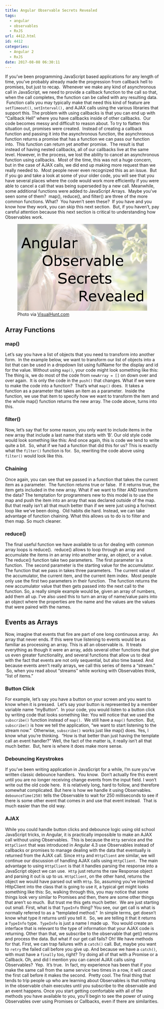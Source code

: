 ```yaml
---
title: Angular Observable Secrets Revealed
tags:
  - angular
  - observables
  - RxJS
url: 4412.html
id: 4412
categories:
  - Angular 2
  - RxJS
date: 2017-08-08 06:30:11
---
```


If you’ve been programming JavaScript based applications for any length of time, you’ve probably already made the progression from callback hell to promises, but just to recap.  Whenever we make any kind of asynchronous call in JavaScript, we need to provide a callback function to the call so that, when the call completes, the function can be called with any resulting data.  Function calls you may typically make that need this kind of feature are `setTimeout()`, `setInterval(),` and AJAX calls using the various libraries that support this. The problem with using callbacks is that you can end up with “Callback Hell” where you have callbacks inside of other callbacks.  Our code becomes messy and difficult to reason about. To try to flatten this situation out, promises were created.  Instead of creating a callback function and passing it into the asynchronous function, the asynchronous function returns a promise that has a function we can pass our function into.  This function can return yet another promise.  The result is that instead of having nested callbacks, all of our callbacks live at the same level. However, in the process, we lost the ability to cancel an asynchronous function using callbacks.  Most of the time, this was not a huge concern, but in the case of AJAX calls, we did end up making more request than we really needed to.  Most people never even recognized this as an issue.  But if you go and take a look at some of your older code, you will see that you have several places where the code would work more efficiently if you were able to cancel a call that was being superseded by a new call. Meanwhile, some additional functions were added to JavaScript Arrays.  Maybe you’ve seen some of them?  map(), reduce(), and filter() are three of the more common functions. What?  You haven’t seen these?  If you have and you know how they work, you can skip this next section.  But, if you haven’t, pay careful attention because this next section is critical to understanding how Observables work. <figure>![](/uploads/2017/08/2017-08-08.jpg "Angular Observable Secrets Revealed") Photo via [VisualHunt.com](//visualhunt.com/re/4ba464)</figure>

<!-- more --> 

Array Functions
---------------

### map()

Let’s say you have a list of objects that you need to transform into another form.  In the example below, we want to transform our list of objects into a list that can be used in a dropdown list using fullName for the display and id for the value. Without using `map()`, your code might look something like this: The thing is, we do most of the code from `newArray = []` on down over and over again.  It is only the code in the `push()` that changes. What if we were to make the code into a function?  That’s what `map()` does.  It takes a function as a parameter that takes an item as a parameter.  Inside the function, we use that item to specify how we want to transform the item and the whole map() function returns the new array. The code above, turns into this.

### filter()

Now, let’s say that for some reason, you only want to include items in the new array that include a last name that starts with ‘B’. Our old style code would look something like this: And once again, this is code we tend to write quite a bit.  So, what if we had a function that did this for us? This is exactly what the `filter()` function is for.  So, rewriting the code above using `filter()` would look like this.

### Chaining

Once again, you can see that we passed in a function that takes the current item as a parameter.  The function returns true or false.  If it returns true, the item gets included in the new array. What if we want to filter AND transform the data? The temptation for programmers new to this model is to use the map and push the item into an array that was declared outside of the map. But that really isn’t all that much better than if we were just using a for/next loop like we’ve been doing.  Old habits die hard. Instead, we can take advantage of function chaining. What this allows us to do is to filter and then map. So much cleaner.

### reduce()

The final useful function we have available to us for dealing with common array loops is reduce().  reduce() allows to loop through an array and accumulate the items in an array into another array, an object, or a value. The reduce() function take two parameters.  The first parameter is a function.  The second parameter is the starting value for the accumulator. The function that we pass in takes three parameters.  The current value of the accumulator, the current item, and the current item index.  Most people only use the first two parameters in their function.  The function returns the new accumulator value that then gets passed into the next call to the function. So, a really simple example would be, given an array of numbers, add them all up. I've also used this to turn an array of name/value pairs into an object where the properties are the name and the values are the values that were paired with the names.

Events as Arrays
----------------

Now, imagine that events that fire are part of one long continuous array.  An array that never ends. If this were true listening to events would be as familiar as processing an array. This is all an observable is.  It treats everything as though it were an array, adds several other functions that give us even greater functionality, and several functions that allow us to deal with the fact that events are not only sequential, but also time based. And because events aren’t really arrays, we call this series of items a “stream.”  So, when you read about “streams” while working with Observables think, “list of items.”

### Button Click

For example, let’s say you have a button on your screen and you want to know when it is pressed.  Let’s say your button is represented by a member variable name “myButton”.  In your code, you would listen to a button click by writing code that looks something like: You will notice that we used the `subscribe()` function instead of `map()`.  We still have a `map()` function.  But, `subscribe()` is how we tell the application, “we want to start listening to the stream now.”  Otherwise, `subscribe()` works just like map() does. Yes, I know what you’re thinking.  “How is that better than just having the template call an event handler?” Well, the fact of the matter is, it really isn’t all that much better.  But, here is where it does make more sense.

### Debouncing Keystrokes

If you’ve been writing application in JavaScript for a while, I’m sure you’ve written classic debounce handlers.  You know.  Don’t actually fire this event until you are no longer receiving change events from the input field. I won’t write out the old code here.  It is relatively long, hard to follow, and therefore somewhat complicated. But here is how we handle it using Observables. `debounceTime(250)` tells the Observable to wait for 250 milliseconds to see if there is some other event that comes in and use that event instead.  That is much easier than the old way.

### AJAX

While you could handle button clicks and debounce logic using old school JavaScript tricks, in Angular, it is practically impossible to make an AJAX call without using Observables.  This is because the `Http` service and the `HttpClient` that was introduced in Angular 4.3 use Observables instead of callbacks or promises to manage dealing with the data that eventually is returned from the AJAX call. Since `Http` and `HttpClient` are similar, we will continue our discussion of handling AJAX calls using `HttpClient`.  The main advantage to using `HttpClient` is that it handles parsing the response into a JavaScript object we can use.  `Http` just returns the raw Response object and parsing it out is up to us. `HttpClient`, on the other hand, returns the object we would have parsed out with `Http`. So, assuming you’ve injected HttpClient into the class that is going to use it, a typical get might looks something like this: So, walking through this, you may notice that some things look very similar to Promises and then, there are some other things that aren’t so much.  But trust me this gets much better.  We are just starting out small. First, what is that `TypeInfo` thing? You see, our get call is what is normally referred to as a “templated method.”  In simple terms, get doesn’t know what type it returns until you tell it.  So, we are telling it that it returns a `TypeInfo` type.  `TypeInfo` is just a name I made up.  You would create an interface that is relevant to the type of information that your AJAX code is returning. Other than that, we subscribe to the observable that get() returns and process the data. But what if our get call fails? Oh! We have methods for that. First, we can trap failures with a `catch()` call. But, maybe you want to `retry` the failed call before you give up. And because we have a `catch()`, with must have a `finally` too, right? Try doing all of that with a Promise or a Callback. Oh, and did I mention you can cancel AJAX calls using Observables?  Yep.  It’s true.  In fact, my experience has been that if you make the same call from the same service two times in a row, it will cancel the first call before it makes the second.  Pretty cool. The final thing that tends to trip people up who are learning about Observables is that nothing in the observable chain executes until you subscribe to the observable and an event happens. Once you start getting comfortable with all of the methods you have available to you, you’ll begin to see the power of using Observables over using Promises or Callbacks, even if there are similarities.

